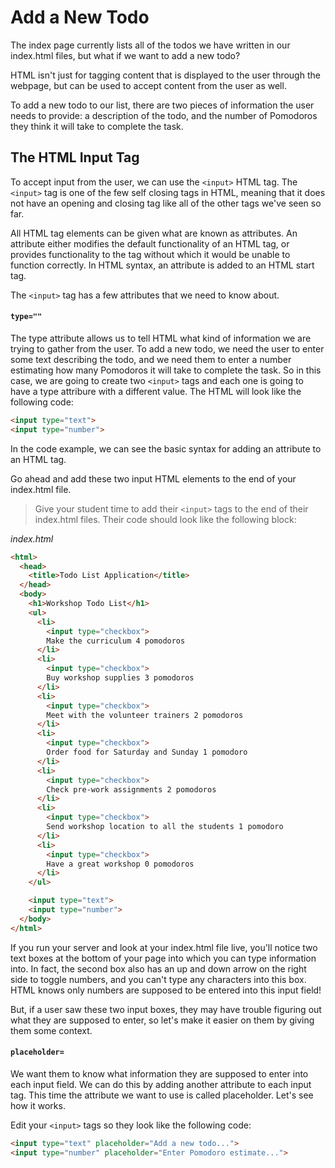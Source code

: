 # Add a New Todo
The index page currently lists all of the todos we have written in our index.html files, but what if we want to add a new todo?

HTML isn't just for tagging content that is displayed to the user through the webpage, but can be used to accept content from the user as well.

To add a new todo to our list, there are two pieces of information the user needs to provide: a description of the todo, and the number of Pomodoros they think it will take to complete the task.

## The HTML Input Tag
To accept input from the user, we can use the `<input>` HTML tag. The `<input>` tag is one of the few self closing tags in HTML, meaning that it does not have an opening and closing tag like all of the other tags we've seen so far.

All HTML tag elements can be given what are known as attributes. An attribute either modifies the default functionality of an HTML tag, or provides functionality to the tag without which it would be unable to function correctly. In HTML syntax, an attribute is added to an HTML start tag.

The `<input>` tag has a few attributes that we need to know about.

#### `type=""`
The type attribute allows us to tell HTML what kind of information we are trying to gather from the user. To add a new todo, we need the user to enter some text describing the todo, and we need them to enter a number estimating how many Pomodoros it will take to complete the task. So in this case, we are going to create two `<input>` tags and each one is going to have a type attribure with a different value. The HTML will look like the following code:
```HTML
<input type="text">
<input type="number">
```

In the code example, we can see the basic syntax for adding an attribute to an HTML tag.

Go ahead and add these two input HTML elements to the end of your index.html file.

>Give your student time to add their `<input>` tags to the end of their index.html files. Their code should look like the following block:

*index.html*
```HTML
<html>
  <head>
    <title>Todo List Application</title>
  </head>
  <body>
    <h1>Workshop Todo List</h1>
    <ul>
      <li>
        <input type="checkbox">
        Make the curriculum 4 pomodoros
      </li>
      <li>
        <input type="checkbox">
        Buy workshop supplies 3 pomodoros
      </li>
      <li>
        <input type="checkbox">
        Meet with the volunteer trainers 2 pomodoros
      </li>
      <li>
        <input type="checkbox">
        Order food for Saturday and Sunday 1 pomodoro
      </li>
      <li>
        <input type="checkbox">
        Check pre-work assignments 2 pomodoros
      </li>
      <li>
        <input type="checkbox">
        Send workshop location to all the students 1 pomodoro
      </li>
      <li>
        <input type="checkbox">
        Have a great workshop 0 pomodoros
      </li>
    </ul>

    <input type="text">
    <input type="number">
  </body>
</html>
```

If you run your server and look at your index.html file live, you'll notice two text boxes at the bottom of your page into which you can type information into. In fact, the second box also has an up and down arrow on the right side to toggle numbers, and you can't type any characters into this box. HTML knows only numbers are supposed to be entered into this input field!

But, if a user saw these two input boxes, they may have trouble figuring out what they are supposed to enter, so let's make it easier on them by giving them some context.

#### `placeholder=`
We want them to know what information they are supposed to enter into each input field. We can do this by adding another attribute to each input tag. This time the attribute we want to use is called placeholder. Let's see how it works.

Edit your `<input>` tags so they look like the following code:
```HTML
<input type="text" placeholder="Add a new todo...">
<input type="number" placeholder="Enter Pomodoro estimate...">
```
